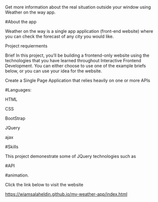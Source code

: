 Get more information about the real situation outside your window using Weather on the way app.

#About the app

Weather on the way is a single app application (front-end website) where you can check the forecast of any city you would like.

Project requierments

Brief In this project, you’ll be building a frontend-only website using the technologies that you have learned throughout Interactive Frontend Development. You can either choose to use one of the example briefs below, or you can use your idea for the website.

Create a Single Page Application that relies heavily on one or more APIs

#Languages:

HTML

CSS

BootStrap

JQuery

ajax

#Skills

This project demonestrate some of JQuery technologies such as

#API

#animation.

Click the link below to visit the website

https://wiamsalaheldin.github.io/my-weather-app/index.html

